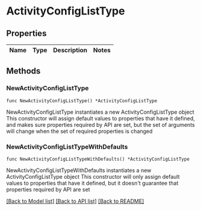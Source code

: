 # ActivityConfigListType

## Properties

Name | Type | Description | Notes
------------ | ------------- | ------------- | -------------

## Methods

### NewActivityConfigListType

`func NewActivityConfigListType() *ActivityConfigListType`

NewActivityConfigListType instantiates a new ActivityConfigListType object
This constructor will assign default values to properties that have it defined,
and makes sure properties required by API are set, but the set of arguments
will change when the set of required properties is changed

### NewActivityConfigListTypeWithDefaults

`func NewActivityConfigListTypeWithDefaults() *ActivityConfigListType`

NewActivityConfigListTypeWithDefaults instantiates a new ActivityConfigListType object
This constructor will only assign default values to properties that have it defined,
but it doesn't guarantee that properties required by API are set


[[Back to Model list]](../README.md#documentation-for-models) [[Back to API list]](../README.md#documentation-for-api-endpoints) [[Back to README]](../README.md)


